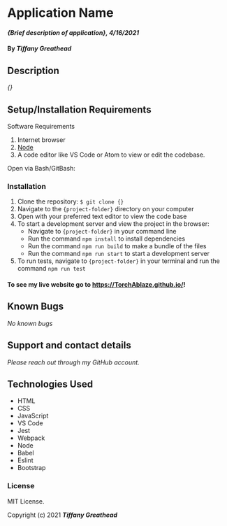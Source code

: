 # Application Name

#### _{Brief description of application}, 4/16/2021_

#### By _**Tiffany Greathead**_

## Description

_{}_

## Setup/Installation Requirements

Software Requirements

1. Internet browser
2. [Node](https://nodejs.org/en/)
3. A code editor like VS Code or Atom to view or edit the codebase.

Open via Bash/GitBash:

### Installation

1. Clone the repository: `$ git clone {}`
2. Navigate to the `{project-folder}` directory on your computer
3. Open with your preferred text editor to view the code base
4. To start a development server and view the project in the browser:
   - Navigate to `{project-folder}` in your command line
   - Run the command `npm install` to install dependencies
   - Run the command `npm run build` to make a bundle of the files
   - Run the command `npm run start` to start a development server
5. To run tests, navigate to `{project-folder}` in your terminal and run the command `npm run test`

#### To see my live website go to https://TorchAblaze.github.io/!

## Known Bugs

_No known bugs_

## Support and contact details

_Please reach out through my GitHub account._

## Technologies Used

- HTML
- CSS
- JavaScript
- VS Code
- Jest
- Webpack
- Node
- Babel
- Eslint
- Bootstrap

### License

MIT License.

Copyright (c) 2021 **_Tiffany Greathead_**

